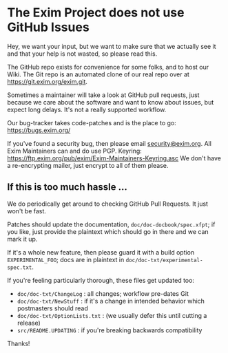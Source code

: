 # The Exim Project does not use GitHub Issues

Hey, we want your input, but we want to make sure that we actually see it and
that your help is not wasted, so please read this.

The GitHub repo exists for convenience for some folks, and to host our Wiki.
The Git repo is an automated clone of our real repo over at
<https://git.exim.org/exim.git>.

Sometimes a maintainer will take a look at GitHub pull requests, just because
we care about the software and want to know about issues, but expect long
delays.  It's not a really supported workflow.

Our bug-tracker takes code-patches and is the place to go:
<https://bugs.exim.org/>

If you've found a security bug, then please email <security@exim.org>.
All Exim Maintainers can and do use PGP.
Keyring: <https://ftp.exim.org/pub/exim/Exim-Maintainers-Keyring.asc>
We don't have a re-encrypting mailer, just encrypt to all of them please.

## If this is too much hassle ...

We do periodically get around to checking GitHub Pull Requests.
It just won't be fast.

Patches should update the documentation, `doc/doc-docbook/spec.xfpt`; if you
like, just provide the plaintext which should go in there and we can mark it
up.

If it's a whole new feature, then please guard it with a build
option `EXPERIMENTAL_FOO`; docs are in plaintext in
`doc/doc-txt/experimental-spec.txt`.

If you're feeling particularly thorough, these files get updated too:
* `doc/doc-txt/ChangeLog` : all changes; workflow pre-dates Git
* `doc/doc-txt/NewStuff` : if it's a change in intended behavior which postmasters should read
* `doc/doc-txt/OptionLists.txt` : (we usually defer this until cutting a release)
* `src/README.UPDATING` : if you're breaking backwards compatibility

Thanks!
